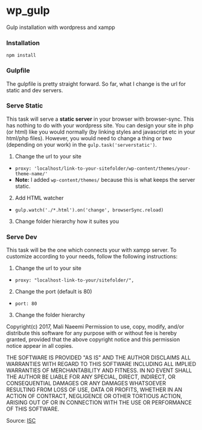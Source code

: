 # wp_gulp
Gulp installation with wordpress and xampp

### Installation
`npm install`

### Gulpfile
The gulpfile is pretty straight forward. So far, what I change is the url for static and dev servers.

### Serve Static
This task will serve a **static server** in your browser with browser-sync. This has nothing to do with your wordpress site. You can design your site in php (or html) like you would normally (by linking styles and javascript etc in your html/php files).
However, you would need to change a thing or two (depending on your work) in the `gulp.task('serverstatic')`.

1. Change the url to your site
  * `proxy: 'localhost/link-to-your-sitefolder/wp-content/themes/your-theme-name/'`
  *  **Note:** I added `wp-content/themes/` because this is what keeps the server static.
2. Add HTML watcher
  * `gulp.watch('./*.html').on('change', browserSync.reload)`
3. Change folder hierarchy how it suites you

### Serve Dev
This task will be the one which connects your with xampp server. To customize according to your needs, follow the following instructions:

1. Change the url to your site
  * `proxy: "localhost-link-to-your/sitefolder/",`
2. Change the port (default is 80)
  * `port: 80`
3. Change the folder hierarchy


Copyright(c) 2017, Mali Naeemi
Permission to use, copy, modify, and/or distribute this software for any purpose with or without fee is hereby granted, provided that the above copyright notice and this permission notice appear in all copies.

THE SOFTWARE IS PROVIDED "AS IS" AND THE AUTHOR DISCLAIMS ALL WARRANTIES WITH REGARD TO THIS SOFTWARE INCLUDING ALL IMPLIED WARRANTIES OF MERCHANTABILITY AND FITNESS. IN NO EVENT SHALL THE AUTHOR BE LIABLE FOR ANY SPECIAL, DIRECT, INDIRECT, OR CONSEQUENTIAL DAMAGES OR ANY DAMAGES WHATSOEVER RESULTING FROM LOSS OF USE, DATA OR PROFITS, WHETHER IN AN ACTION OF CONTRACT, NEGLIGENCE OR OTHER TORTIOUS ACTION, ARISING OUT OF OR IN CONNECTION WITH THE USE OR PERFORMANCE OF THIS SOFTWARE.

Source: [ISC](http://opensource.org/licenses/ISC)
